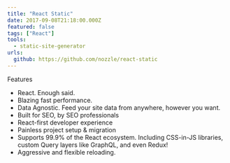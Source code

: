 ```yaml
---
title: "React Static"
date: 2017-09-08T21:18:00.000Z
featured: false
tags: ["React"]
tools:
  - static-site-generator
urls:
  github: https://github.com/nozzle/react-static
---
```

Features

- React. Enough said.
- Blazing fast performance.
- Data Agnostic. Feed your site data from anywhere, however you want.
- Built for SEO, by SEO professionals
- React-first developer experience
- Painless project setup & migration
- Supports 99.9% of the React ecosystem. Including CSS-in-JS libraries, custom Query layers like GraphQL, and even Redux!
- Aggressive and flexible reloading.
